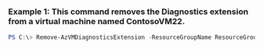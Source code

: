 ### Example 1: This command removes the Diagnostics extension from a virtual machine named ContosoVM22.
```powershell
PS C:\> Remove-AzVMDiagnosticsExtension -ResourceGroupName ResourceGroup11 -VMName ContosoVM22
```

